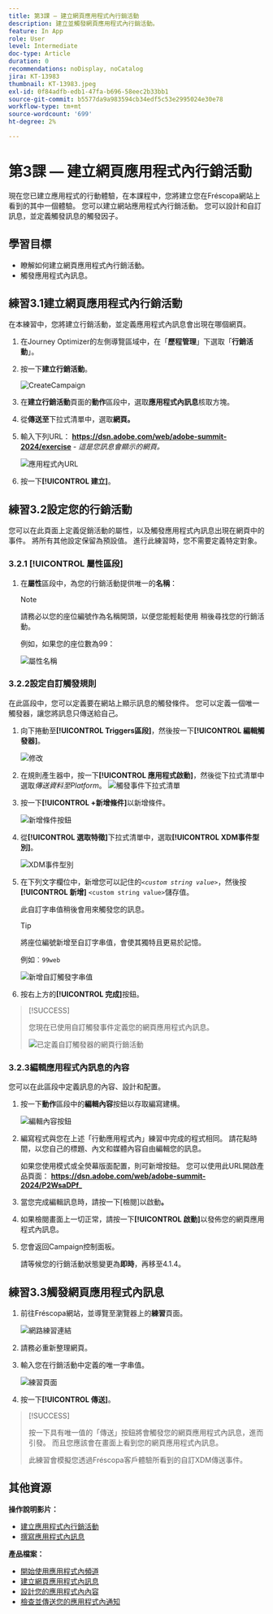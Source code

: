 ```yaml
---
title: 第3課 — 建立網頁應用程式內行銷活動
description: 建立並觸發網頁應用程式內行銷活動。
feature: In App
role: User
level: Intermediate
doc-type: Article
duration: 0
recommendations: noDisplay, noCatalog
jira: KT-13983
thumbnail: KT-13983.jpeg
exl-id: 0f84adfb-edb1-47fa-b696-58eec2b33bb1
source-git-commit: b5577da9a983594cb34edf5c53e2995024e30e78
workflow-type: tm+mt
source-wordcount: '699'
ht-degree: 2%

---
```


# 第3課 — 建立網頁應用程式內行銷活動

現在您已建立應用程式的行動體驗，在本課程中，您將建立您在Fréscopa網站上看到的其中一個體驗。 您可以建立網站應用程式內行銷活動。 您可以設計和自訂訊息，並定義觸發訊息的觸發因子。

## 學習目標

* 瞭解如何建立網頁應用程式內行銷活動。
* 觸發應用程式內訊息。

## 練習3.1建立網頁應用程式內行銷活動

在本練習中，您將建立行銷活動，並定義應用程式內訊息會出現在哪個網頁。

1. 在Journey Optimizer的左側導覽區域中，在「**歷程管理**」下選取「**行銷活動**」。

1. 按一下&#x200B;**建立行銷活動**。

   ![CreateCampaign](/help/summit-lab-2024/l820-lab-workbook/assets/4-1-create-campaign.png)

1. 在&#x200B;**建立行銷活動**&#x200B;頁面的&#x200B;**動作**&#x200B;區段中，選取&#x200B;**應用程式內訊息**&#x200B;核取方塊。

1. 從&#x200B;**傳送至**&#x200B;下拉式清單中，選取&#x200B;**網頁。**

1. 輸入下列URL： **https://dsn.adobe.com/web/adobe-summit-2024/exercise** - *這是您訊息會顯示的網頁。*

   ![應用程式內URL](/help/summit-lab-2024/l820-lab-workbook/assets/4-1-1-in-app-url.png)

1. 按一下&#x200B;**[!UICONTROL 建立]**。

## 練習3.2設定您的行銷活動

您可以在此頁面上定義促銷活動的屬性，以及觸發應用程式內訊息出現在網頁中的事件。 將所有其他設定保留為預設值。 進行此練習時，您不需要定義特定對象。

### 3.2.1 [!UICONTROL 屬性區段]

1. 在&#x200B;**屬性**&#x200B;區段中，為您的行銷活動提供唯一的&#x200B;**名稱**：

   >[!NOTE]
   > 請務必以您的座位編號作為名稱開頭，以便您能輕鬆使用
   > 稍後尋找您的行銷活動。
   > 
   > 例如，如果您的座位數為99： 
   >
   > ![屬性名稱](/help/summit-lab-2024/l820-lab-workbook/assets/4-1-2-properties-name.png)


### 3.2.2設定自訂觸發規則

在此區段中，您可以定義要在網站上顯示訊息的觸發條件。 您可以定義一個唯一觸發器，讓您將訊息只傳送給自己。

1. 向下捲動至&#x200B;**[!UICONTROL Triggers區段]**，然後按一下&#x200B;**[!UICONTROL 編輯觸發器]**。

   ![修改](/help/summit-lab-2024/l820-lab-workbook/assets/3-2-1-2-edit-triggers.png)

1. 在規則產生器中，按一下&#x200B;**[!UICONTROL 應用程式啟動]**，然後從下拉式清單中選取&#x200B;*傳送資料至Platform*。
   ![觸發事件下拉式清單](/help/summit-lab-2024/l820-lab-workbook/assets/trigger-drop-down-sent-to-platform.png)

1. 按一下&#x200B;**[!UICONTROL +新增條件]**&#x200B;以新增條件。

   ![新增條件按鈕](/help/summit-lab-2024/l820-lab-workbook/assets/3-2-1-3-add-condition.png)

1. 從&#x200B;**[!UICONTROL 選取特徵]**&#x200B;下拉式清單中，選取&#x200B;**[!UICONTROL XDM事件型別]**。

   ![XDM事件型別](/help/summit-lab-2024/l820-lab-workbook/assets/4-1-2-dropdown-xdm-event.png)


1. 在下列文字欄位中，新增您可以記住的&#x200B;*`<custom string value>`*，然後按&#x200B;**[!UICONTROL 新增]** `<custom string value>`儲存值。

   此自訂字串值稍後會用來觸發您的訊息。

   >[!TIP]
   > 將座位編號新增至自訂字串值，會使其獨特且更易於記憶。
   > 
   > 例如︰`99web`
   > 

   ![新增自訂觸發字串值](/help/summit-lab-2024/l820-lab-workbook/assets/4-1-2-add-custom-trigger-dropdown.png)

1. 按右上方的&#x200B;**[!UICONTROL 完成]**&#x200B;按鈕。

>[!SUCCESS]
>
>您現在已使用自訂觸發事件定義您的網頁應用程式內訊息。
>
>![已定義自訂觸發器的網頁行銷活動](/help/summit-lab-2024/l820-lab-workbook/assets/4-1-2-2-web-campaign-with-custom-trigger.png)


### 3.2.3編輯應用程式內訊息的內容

您可以在此區段中定義訊息的內容、設計和配置。

1. 按一下&#x200B;**動作**&#x200B;區段中的&#x200B;**編輯內容**&#x200B;按鈕以存取編寫建構。

   ![編輯內容按鈕](/help/summit-lab-2024/l820-lab-workbook/assets/3-1-3-1-edit-content-button.png)

1. 編寫程式與您在上述「行動應用程式內」練習中完成的程式相同。 請花點時間，以您自己的標題、內文和媒體內容自由編輯您的訊息。

   如果您使用模式或全熒幕版面配置，則可新增按鈕。 您可以使用此URL開啟產品頁面： **https://dsn.adobe.com/web/adobe-summit-2024/P2WsaDPf_**

1. 當您完成編輯訊息時，請按一下[檢閱]以啟動&#x200B;**。**

1. 如果檢閱畫面上一切正常，請按一下&#x200B;**[!UICONTROL 啟動]**&#x200B;以發佈您的網頁應用程式內訊息。

1. 您會返回Campaign控制面板。

   請等候您的行銷活動狀態變更為&#x200B;**即時**，再移至4.1.4。

## 練習3.3觸發網頁應用程式內訊息

1. 前往Fréscopa網站，並導覽至瀏覽器上的&#x200B;**練習**&#x200B;頁面。

   ![網路練習連結](/help/summit-lab-2024/l820-lab-workbook/assets/4-2-frescopa-web-exercise-link.png)

1. 請務必重新整理網頁。

1. 輸入您在行銷活動中定義的唯一字串值。

   ![練習頁面](/help/summit-lab-2024/l820-lab-workbook/assets/4-2-exercise-page.png)

1. 按一下&#x200B;**[!UICONTROL 傳送]**。

>[!SUCCESS]
>
>按一下具有唯一值的「傳送」按鈕將會觸發您的網頁應用程式內訊息，進而引發。 而且您應該會在畫面上看到您的網頁應用程式內訊息。
>
>此練習會模擬您透過Fréscopa客戶體驗所看到的自訂XDM傳送事件。


## 其他資源

**操作說明影片：**

* [建立應用程式內行銷活動](/help/channels/create-an-in-app-campaign.md)
* [撰寫應用程式內訊息](/help/channels/author-in-app-messages.md)

**產品檔案：**

* [開始使用應用程式內頻道](https://experienceleague.adobe.com/zh-hant/docs/journey-optimizer/using/in-app/get-started-in-app)
* [建立網頁應用程式內訊息](https://experienceleague.adobe.com/zh-hant/docs/journey-optimizer/using/in-app/create-in-app-web)
* [設計您的應用程式內內容](https://experienceleague.adobe.com/zh-hant/docs/journey-optimizer/using/in-app/design-in-app)
* [檢查並傳送您的應用程式內通知](https://experienceleague.adobe.com/zh-hant/docs/journey-optimizer/using/in-app/send-in-app)
